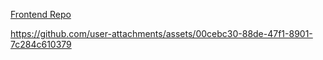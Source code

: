 [Frontend Repo](https://github.com/Anurag-Kochar-1/Super-30-Hackathon---Team-Wu-Shang-Clan-Frontend)


https://github.com/user-attachments/assets/00cebc30-88de-47f1-8901-7c284c610379

